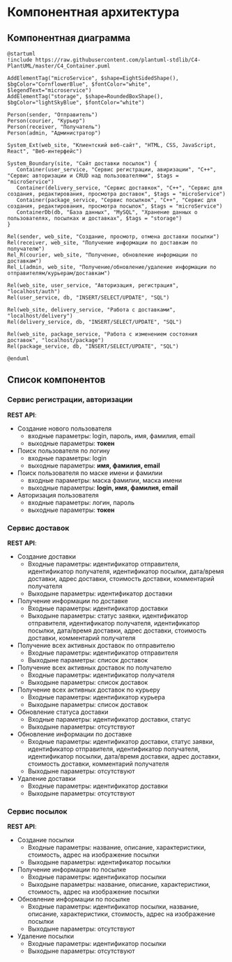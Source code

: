# Компонентная архитектура
<!-- Состав и взаимосвязи компонентов системы между собой и внешними системами с указанием протоколов, ключевые технологии, используемые для реализации компонентов.
Диаграмма контейнеров C4 и текстовое описание. 
-->
## Компонентная диаграмма

```plantuml
@startuml
!include https://raw.githubusercontent.com/plantuml-stdlib/C4-PlantUML/master/C4_Container.puml

AddElementTag("microService", $shape=EightSidedShape(), $bgColor="CornflowerBlue", $fontColor="white", $legendText="microservice")
AddElementTag("storage", $shape=RoundedBoxShape(), $bgColor="lightSkyBlue", $fontColor="white")

Person(sender, "Отправитель")
Person(courier, "Курьер")
Person(receiver, "Получатель")
Person(admin, "Администратор")

System_Ext(web_site, "Клиентский веб-сайт", "HTML, CSS, JavaScript, React", "Веб-интерфейс")

System_Boundary(site, "Сайт доставки посылок") {
   Container(user_service, "Сервис регистрации, авиризации", "C++", "Сервис авторизации и CRUD над пользователями", $tags = "microService")    
   Container(delivery_service, "Сервис доставкок", "C++", "Сервис для создания, редактирования, просмотра доставок", $tags = "microService") 
   Container(package_service, "Сервис посылкок", "C++", "Сервис для создания, редактирования, просмотра посылок", $tags = "microService")   
   ContainerDb(db, "База данных", "MySQL", "Хранение данных о пользователях, посылках и доставках", $tags = "storage")
}

Rel(sender, web_site, "Создание, просмотр, отмена доставки посылки")
Rel(receiver, web_site, "Получение информации по доставкам по получателю")
Rel_R(courier, web_site, "Получение, обновление информации по доставкам")
Rel_L(admin, web_site, "Получение/обновление/удаление информации по отправителям/курьерам/доставкам")

Rel(web_site, user_service, "Авторизация, регистрация", "localhost/auth")
Rel(user_service, db, "INSERT/SELECT/UPDATE", "SQL")

Rel(web_site, delivery_service, "Работа с доставками", "localhost/delivery")
Rel(delivery_service, db, "INSERT/SELECT/UPDATE", "SQL")

Rel(web_site, package_service, "Работа с изменением состояния доставок", "localhost/package")
Rel(package_service, db, "INSERT/SELECT/UPDATE", "SQL")

@enduml
```
## Список компонентов  

### Сервис регистрации, авторизации
**REST API**:
-	Создание нового пользователя
      - входные параметры: login, пароль, имя, фамилия, email
      - выходные параметры: **токен**
-	Поиск пользователя по логину
     - входные параметры:  login
     - выходные параметры: **имя, фамилия, email**
-	Поиск пользователя по маске имени и фамилии
     - входные параметры: маска фамилии, маска имени
     - выходные параметры: **login, имя, фамилия, email**
-   Авторизация пользователя
     - входные параметры: логин, пароль
     - выходные параметры: **токен**

### Сервис доставок
**REST API**:
- Создание доставки
  - Входные параметры: идентификатор отправителя, идентификатор получателя, идентификатор посылки, дата/время доставки, адрес доставки, стоимость доставки, комментарий получателя
  - Выходыне параметры: идентификатор доставки
- Получение информации по доставке
  - Входные параметры: идентификатор доставки
  - Выходыне параметры: статус заявки, идентификатор отправителя, идентификатор получателя, идентификатор посылки, дата/время доставки, адрес доставки, стоимость доставки, комментарий получателя
- Получение всех активных доставок по отправителю
  - Входные параметры: идентификатор отправителя
  - Выходыне параметры: список доставок
- Получение всех активных доставок по получателю
  - Входные параметры: идентификатор получателя
  - Выходыне параметры: список доставок
- Получение всех активных доставок по курьеру
  - Входные параметры: идентификатор курьера
  - Выходыне параметры: список доставок
- Обновление статуса доставки
  - Входные параметры: идентификатор доставки, статус
  - Выходыне параметры: отсутствуют
- Обновление информации по доставке
  - Входные параметры: идентификатор доставки, статус заявки, идентификатор отправителя, идентификатор получателя, идентификатор посылки, дата/время доставки, адрес доставки, стоимость доставки, комментарий получателя
  - Выходыне параметры: отсутствуют
- Удаление доставки
  - Входные параметры: идентификатор доставки
  - Выходыне параметры: отсутствуют

### Сервис посылок
**REST API**:
- Создание посылки
  - Входные параметры: название, описание, характеристики, стоимость, адрес на изображение посылки
  - Выходыне параметры: идентификатор посылки
- Получение информации по посылке
  - Входные параметры: идентификатор посылки
  - Выходыне параметры: название, описание, характеристики, стоимость, адрес на изображение посылки
- Обновление информации по посылке
  - Входные параметры: идентификатор посылки, название, описание, характеристики, стоимость, адрес на изображение посылки
  - Выходыне параметры: отсутствуют
- Удаление посылки
  - Входные параметры: идентификатор посылки
  - Выходыне параметры: отсутствуют

